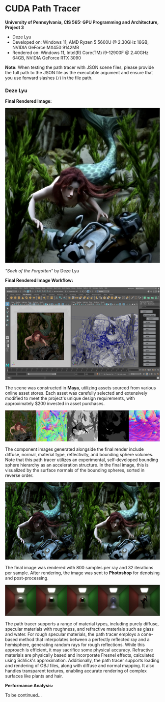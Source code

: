 CUDA Path Tracer
================

**University of Pennsylvania, CIS 565: GPU Programming and Architecture, Project 3**

* Deze Lyu
* Developed on: Windows 11, AMD Ryzen 5 5600U @ 2.30GHz 16GB, NVIDIA GeForce MX450 9142MB
* Rendered on: Windows 11, Intel(R) Core(TM) i9-12900F @ 2.40GHz 64GB, NVIDIA GeForce RTX 3090

**Note:** When testing the path tracer with JSON scene files, please provide the full path to the JSON file as the executable argument and ensure that you use forward slashes (`/`) in the file path.

### Deze Lyu

**Final Rendered Image:**

![](img/image0.png)

*"Seek of the Forgotten"* by Deze Lyu

**Final Rendered Image Workflow:**

![](img/image1.png)

The scene was constructed in **Maya**, utilizing assets sourced from various online asset stores. Each asset was carefully selected and extensively modified to meet the project's unique design requirements, with approximately $200 invested in asset purchases.

![](img/image2.png)

The component images generated alongside the final render include diffuse, normal, material type, reflectivity, and bounding sphere volumes. Note that this path tracer utilizes an experimental, self-developed bounding sphere hierarchy as an acceleration structure. In the final image, this is visualized by the surface normals of the bounding spheres, sorted in reverse order.

![](img/image3.png)

The final image was rendered with 800 samples per ray and 32 iterations per sample. After rendering, the image was sent to **Photoshop** for denoising and post-processing.

![](img/image4.png)

The path tracer supports a range of material types, including purely diffuse, specular materials with roughness, and refractive materials such as glass and water. For rough specular materials, the path tracer employs a cone-based method that interpolates between a perfectly reflected ray and a hemisphere, generating random rays for rough reflections. While this approach is efficient, it may sacrifice some physical accuracy. Refractive materials are physically based and incorporate Fresnel effects, calculated using Schlick's approximation. Additionally, the path tracer supports loading and rendering of OBJ files, along with diffuse and normal mapping. It also handles transparent textures, enabling accurate rendering of complex surfaces like plants and hair.

**Performance Analysis:** 

To be continued...
